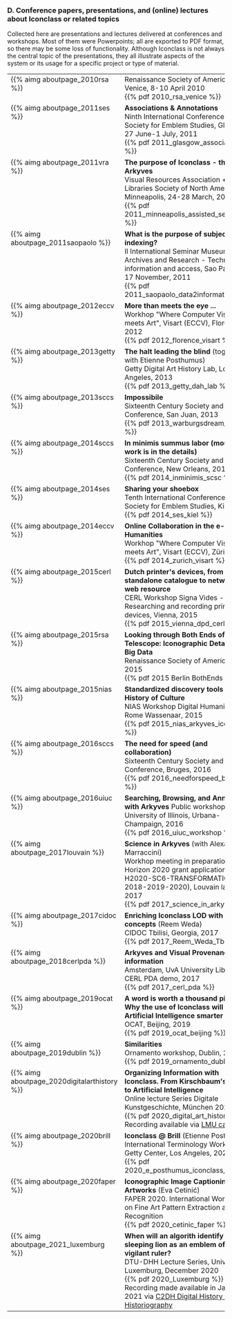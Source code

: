 ### D. Conference papers, presentations, and (online) lectures about Iconclass or related topics

Collected here are presentations and lectures delivered at conferences and workshops. Most of them were Powerpoints; all are exported to PDF format, so there may be some loss of functionality. Although Iconclass is not always the central topic of the presentations, they all illustrate aspects of the system or its usage for a specific project or type of material.

<table>
<tr><td valign="top">{{% aimg aboutpage_2010rsa %}}<br/></td><td valign="top">Renaissance Society of America. Venice, 8-10 April 2010<br/>{{% pdf 2010_rsa_venice %}}
</td></tr>
<tr><td valign="top">{{% aimg aboutpage_2011ses %}}<br/></td><td valign="top"><b>Associations & Annotations</b><br/>
Ninth International Conference of the Society for Emblem Studies, Glasgow, 27 June-1 July, 2011<br/>{{% pdf 2011_glasgow_associations %}}
</td></tr>
<tr><td valign="top">{{% aimg aboutpage_2011vra %}}<br/></td><td valign="top"><b>The purpose of Iconclass - the use of Arkyves</b><br/>
Visual Resources Association + Art Libraries Society of North America, Minneapolis, 24-28 March, 2011<br/> {{% pdf 2011_minneapolis_assisted_serendipity %}}
</td></tr>
<tr><td valign="top">{{% aimg aboutpage_2011saopaolo %}}<br/></td><td valign="top"><b>What is the purpose of subject indexing?</b><br/>
II International Seminar Museum Archives and Research - Technology, information and access, Sao Paolo, 16-17 November, 2011<br/>{{% pdf 2011_saopaolo_data2information %}}
</td></tr>
<tr><td valign="top">{{% aimg aboutpage_2012eccv %}}<br/></td><td valign="top"><b>More than meets the eye ...</b><br/>
Workhop "Where Computer Vision meets Art", Visart (ECCV), Florence, 2012<br/>{{% pdf 2012_florence_visart %}}
</td></tr>
<tr><td valign="top">{{% aimg aboutpage_2013getty %}}<br/></td><td valign="top"><b>The halt leading the blind</b> (together with Etienne Posthumus)<br/>
Getty Digital Art History Lab, Los Angeles, 2013<br/>{{% pdf 2013_getty_dah_lab %}}
</td></tr>
<tr><td valign="top">{{% aimg aboutpage_2013sccs %}}<br/></td><td valign="top"><b>Impossibile</b><br/>
Sixteenth Century Society and Conference, San Juan, 2013<br/>{{% pdf 2013_warburgsdream_scsc %}}
</td></tr>
<tr><td valign="top">{{% aimg aboutpage_2014sccs %}}<br/></td><td valign="top"><b>In minimis summus labor (most of the work is in the details)</b><br/>
Sixteenth Century Society and Conference, New Orleans, 2014<br/>{{% pdf 2014_inminimis_scsc %}}
</td></tr>
<tr><td valign="top">{{% aimg aboutpage_2014ses %}}<br/></td><td valign="top"><b>Sharing your shoebox</b><br/>
Tenth International Conference of the Society for Emblem Studies, Kiel, 2014<br/>{{% pdf 2014_ses_kiel %}}
</td></tr>
<tr><td valign="top">{{% aimg aboutpage_2014eccv %}}<br/></td><td valign="top"><b>Online Collaboration in the e-Humanities</b><br/>
Workhop "Where Computer Vision meets Art", Visart (ECCV), Zürich, 2014<br/>{{% pdf 2014_zurich_visart %}}
</td></tr>
<tr><td valign="top">{{% aimg aboutpage_2015cerl %}}<br/></td><td valign="top"><b>Dutch printer's devices, from standalone catalogue to networked web resource</b><br/>
CERL Workshop Signa Vides - Researching and recording printers' devices, Vienna, 2015<br/>{{% pdf 2015_vienna_dpd_cerl %}}
</td></tr>
<tr><td valign="top">{{% aimg aboutpage_2015rsa %}}<br/></td><td valign="top"><b>Looking through Both Ends of the Telescope: Iconographic Details and Big Data</b><br/>
Renaissance Society of America, Berlin, 2015<br/>{{% pdf 2015 Berlin BothEnds %}}
</td></tr>
<tr><td valign="top">{{% aimg aboutpage_2015nias %}}<br/></td><td valign="top"><b>Standardized discovery tools for the History of Culture</b><br/>
NIAS Workshop Digital Humanities and Rome Wassenaar, 2015<br/>{{% pdf 2015_nias_arkyves_iconclass %}}
</td></tr>
<tr><td valign="top">{{% aimg aboutpage_2016sccs %}}<br/></td><td valign="top"><b>The need for speed (and collaboration)</b><br/>
Sixteenth Century Society and Conference, Bruges, 2016<br/>{{% pdf 2016_needforspeed_bruges %}}
</td></tr>
<tr><td valign="top">{{% aimg aboutpage_2016uiuc %}}<br/></td><td valign="top"><b>Searching, Browsing, and Annotating with Arkyves</b>
Public workshop at University of Illinois, Urbana-Champaign, 2016<br/>{{% pdf 2016_uiuc_workshop %}}
</td></tr>
<tr><td valign="top">{{% aimg aboutpage_2017louvain %}}<br/></td><td valign="top"><b>Science in Arkyves</b> (with Alexandra Marraccini)<br/>
Workhop meeting in preparation of the Horizon 2020 grant application (Call: H2020-SC6-TRANSFORMATIONS-2018-2019-2020), Louvain la Neuve, 2017<br/>{{% pdf 2017_science_in_arkyves %}}
</td></tr>
<tr><td valign="top">{{% aimg aboutpage_2017cidoc %}}<br/></td><td valign="top"><b>Enriching Iconclass LOD with AAT concepts</b> (Reem Weda)<br/>
CIDOC  Tbilisi, Georgia, 2017<br/>{{% pdf 2017_Reem_Weda_Tbilisi %}}
</td></tr>
<tr><td valign="top">{{% aimg aboutpage_2018cerlpda %}}<br/></td><td valign="top"><b>Arkyves and Visual Provenance information</b><br/>
Amsterdam, UvA University Library, CERL PDA demo, 2017<br/>{{% pdf 2017_cerl_pda %}}
</td></tr>
<tr><td valign="top">{{% aimg aboutpage_2019ocat %}}<br/></td><td valign="top"><b>A word is worth a thousand pictures - Why the use of Iconclass will make Artificial Intelligence smarter</b><br/>
OCAT, Beijing, 2019<br/>{{% pdf 2019_ocat_beijing %}}
</td></tr>
<tr><td valign="top">{{% aimg aboutpage_2019dublin %}}<br/></td><td valign="top"><b>Similarities</b><br/>
Ornamento workshop, Dublin, 2019<br/>{{% pdf 2019_ornamento_dublin %}}
</td></tr>
<tr><td valign="top">{{% aimg aboutpage_2020digitalarthistory %}}<br/></td><td valign="top"><b>Organizing Information with Iconclass. From Kirschbaum's Lexicon to Artificial Intelligence</b><br/>
Online lecture Series Digitale Kunstgeschichte, München 2020<br/>{{% pdf 2020_digital_art_history %}}<br/>
Recording available via <a href="https://cast.itunes.uni-muenchen.de/vod/playlists/RlxPxujx2M.html">LMU cast</a>
</td></tr>
<tr><td valign="top">{{% aimg aboutpage_2020brill %}}<br/></td><td valign="top"><b>Iconclass @ Brill</b> (Etienne Posthumus)<br/>
International Terminology Work Group, Getty Center, Los Angeles, 2020<br/>{{% pdf 2020_e_posthumus_iconclass_itwg %}}
</td></tr>
<tr><td valign="top">{{% aimg aboutpage_2020faper %}}<br/></td><td valign="top"><b>Iconographic Image Captioning for Artworks</b> (Eva Cetinić)<br/>
FAPER 2020. International Workshop on Fine Art Pattern Extraction and Recognition<br/>{{% pdf 2020_cetinic_faper %}}
</td></tr>
<tr><td valign="top">{{% aimg aboutpage_2021_luxemburg %}}<br/></td><td valign="top"><b>When will an algorith identify a sleeping lion as an emblem of a vigilant ruler?</b><br/>
DTU-DHH Lecture Series, University of Luxemburg, December 2020
<br/>{{% pdf 2020_Luxemburg %}}<br/>
Recording made available in January 2021 via <a href="https://www.c2dh.uni.lu/thinkering/recording-when-will-algorithm-identify-sleeping-lion-emblem-vigilant-ruler">C2DH Digital History & Historiography</a>
</td></tr>
</table>